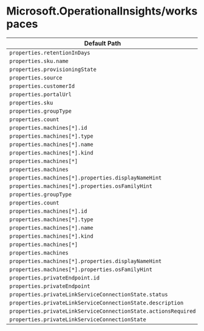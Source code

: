 # Microsoft.OperationalInsights/workspaces

| Default Path | Alias |
|---|---|
| `properties.retentionInDays` | `Microsoft.OperationalInsights/workspaces/retentionInDays` |
| `properties.sku.name` | `Microsoft.OperationalInsights/workspaces/sku.name` |
| `properties.provisioningState` | `Microsoft.OperationalInsights/workspaces/provisioningState` |
| `properties.source` | `Microsoft.OperationalInsights/workspaces/source` |
| `properties.customerId` | `Microsoft.OperationalInsights/workspaces/customerId` |
| `properties.portalUrl` | `Microsoft.OperationalInsights/workspaces/portalUrl` |
| `properties.sku` | `Microsoft.OperationalInsights/workspaces/sku` |
| `properties.groupType` | `Microsoft.OperationalInsights/workspaces/features.serviceMap.machineGroups.groupType` |
| `properties.count` | `Microsoft.OperationalInsights/workspaces/features.serviceMap.machineGroups.count` |
| `properties.machines[*].id` | `Microsoft.OperationalInsights/workspaces/features.serviceMap.machineGroups.machines[*].id` |
| `properties.machines[*].type` | `Microsoft.OperationalInsights/workspaces/features.serviceMap.machineGroups.machines[*].type` |
| `properties.machines[*].name` | `Microsoft.OperationalInsights/workspaces/features.serviceMap.machineGroups.machines[*].name` |
| `properties.machines[*].kind` | `Microsoft.OperationalInsights/workspaces/features.serviceMap.machineGroups.machines[*].kind` |
| `properties.machines[*]` | `Microsoft.OperationalInsights/workspaces/features.serviceMap.machineGroups.machines[*]` |
| `properties.machines` | `Microsoft.OperationalInsights/workspaces/features.serviceMap.machineGroups.machines` |
| `properties.machines[*].properties.displayNameHint` | `Microsoft.OperationalInsights/workspaces/features.serviceMap.machineGroups.machines[*].displayNameHint` |
| `properties.machines[*].properties.osFamilyHint` | `Microsoft.OperationalInsights/workspaces/features.serviceMap.machineGroups.machines[*].osFamilyHint` |
| `properties.groupType` | `Microsoft.OperationalInsights/workspaces/features.machineGroups.groupType` |
| `properties.count` | `Microsoft.OperationalInsights/workspaces/features.machineGroups.count` |
| `properties.machines[*].id` | `Microsoft.OperationalInsights/workspaces/features.machineGroups.machines[*].id` |
| `properties.machines[*].type` | `Microsoft.OperationalInsights/workspaces/features.machineGroups.machines[*].type` |
| `properties.machines[*].name` | `Microsoft.OperationalInsights/workspaces/features.machineGroups.machines[*].name` |
| `properties.machines[*].kind` | `Microsoft.OperationalInsights/workspaces/features.machineGroups.machines[*].kind` |
| `properties.machines[*]` | `Microsoft.OperationalInsights/workspaces/features.machineGroups.machines[*]` |
| `properties.machines` | `Microsoft.OperationalInsights/workspaces/features.machineGroups.machines` |
| `properties.machines[*].properties.displayNameHint` | `Microsoft.OperationalInsights/workspaces/features.machineGroups.machines[*].displayNameHint` |
| `properties.machines[*].properties.osFamilyHint` | `Microsoft.OperationalInsights/workspaces/features.machineGroups.machines[*].osFamilyHint` |
| `properties.privateEndpoint.id` | `Microsoft.OperationalInsights/workspaces/privateEndpointConnections.privateEndpoint.id` |
| `properties.privateEndpoint` | `Microsoft.OperationalInsights/workspaces/privateEndpointConnections.privateEndpoint` |
| `properties.privateLinkServiceConnectionState.status` | `Microsoft.OperationalInsights/workspaces/privateEndpointConnections.privateLinkServiceConnectionState.status` |
| `properties.privateLinkServiceConnectionState.description` | `Microsoft.OperationalInsights/workspaces/privateEndpointConnections.privateLinkServiceConnectionState.description` |
| `properties.privateLinkServiceConnectionState.actionsRequired` | `Microsoft.OperationalInsights/workspaces/privateEndpointConnections.privateLinkServiceConnectionState.actionsRequired` |
| `properties.privateLinkServiceConnectionState` | `Microsoft.OperationalInsights/workspaces/privateEndpointConnections.privateLinkServiceConnectionState` |

